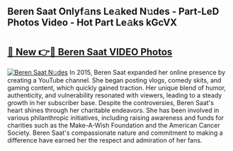 ## Beren Saat Onlyf𝚊ns Le𝚊ked N𝚞des - Part-LeD Photos Video - Hot Part Le𝚊ks kGcVX

# <h2><a href="http://ab65874.deff.icu/?id=Beren+Saat">🔗 New 👉🔴 Beren Saat VIDEO Photos</a></h2>

[![Beren Saat N𝚞des](https://i.imgur.com/rIISA9y.gif)](http://ab65874.deff.icu/?id=Beren+Saat)
In 2015, Beren Saat expanded her online presence by creating a YouTube channel. She began posting vlogs, comedy skits, and gaming content, which quickly gained traction. Her unique blend of humor, authenticity, and vulnerability resonated with viewers, leading to a steady growth in her subscriber base. Despite the controversies, Beren Saat's heart shines through her charitable endeavors. She has been involved in various philanthropic initiatives, including raising awareness and funds for charities such as the Make-A-Wish Foundation and the American Cancer Society. Beren Saat's compassionate nature and commitment to making a difference have earned her the respect and admiration of her fans.
